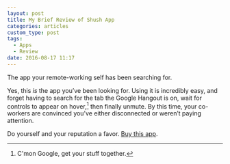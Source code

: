 ```yaml
---
layout: post
title: My Brief Review of Shush App
categories: articles
custom_type: post
tags:
  - Apps
  - Review
date: 2016-08-17 11:17
---
```

The app your remote-working self has been searching for.

Yes, this *is* the app you’ve been looking for. Using it is incredibly easy, and forget having to search for the tab the Google Hangout is on, wait for controls to appear on hover,[^hover] then finally unmute. By this time, your co-workers are convinced you’ve either disconnected or weren’t paying attention.

Do yourself and your reputation a favor. [Buy this app](https://itunes.apple.com/us/app/shush-microphone-manager/id496437906?mt=12).

[^hover]: C'mon Google, get your stuff together.